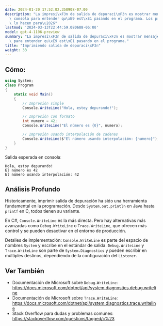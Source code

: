 ```yaml
---
date: 2024-01-20 17:52:02.358908-07:00
description: "La impresi\xF3n de salida de depuraci\xF3n es mostrar mensajes en la\
  \ consola para entender qu\xE9 est\xE1 pasando en el programa. Los programadores\
  \ lo hacen para\u2026"
lastmod: '2024-03-13T22:44:59.080688-06:00'
model: gpt-4-1106-preview
summary: "La impresi\xF3n de salida de depuraci\xF3n es mostrar mensajes en la consola\
  \ para entender qu\xE9 est\xE1 pasando en el programa."
title: "Imprimiendo salida de depuraci\xF3n"
weight: 33
---
```


## Cómo:
```C#
using System;
class Program
{
    static void Main()
    {
        // Impresión simple
        Console.WriteLine("Hola, estoy depurando!");

        // Impresión con formato
        int numero = 42;
        Console.WriteLine("El número es {0}", numero);

        // Impresión usando interpolación de cadenas
        Console.WriteLine($"El número usando interpolación: {numero}");
    }
}
```
Salida esperada en consola:
```
Hola, estoy depurando!
El número es 42
El número usando interpolación: 42
```

## Análisis Profundo
Historicamente, imprimir salida de depuración ha sido una herramienta fundamental en la programación. Desde `System.out.println` en Java hasta `printf` en C, todos tienen su variante.

En C#, `Console.WriteLine` es la más directa. Pero hay alternativas más avanzadas como `Debug.WriteLine` o `Trace.WriteLine`, que ofrecen más control y se pueden desactivar en el entorno de producción.

Detalles de implementación: `Console.WriteLine` es parte del espacio de nombres `System` y escribe en el estándar de salida. `Debug.WriteLine` y `Trace.WriteLine` son parte de `System.Diagnostics` y pueden escribir en múltiples destinos, dependiendo de la configuración del `Listener`.

## Ver También
- Documentación de Microsoft sobre `Debug.WriteLine`: https://docs.microsoft.com/dotnet/api/system.diagnostics.debug.writeline
- Documentación de Microsoft sobre `Trace.WriteLine`: https://docs.microsoft.com/dotnet/api/system.diagnostics.trace.writeline
- Stack Overflow para dudas y problemas comunes: https://stackoverflow.com/questions/tagged/c%23
